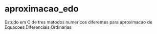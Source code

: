 # aproximacao_edo
Estudo em C de tres metodos numericos diferentes para aproximacao de Equacoes Diferenciais Ordinarias
